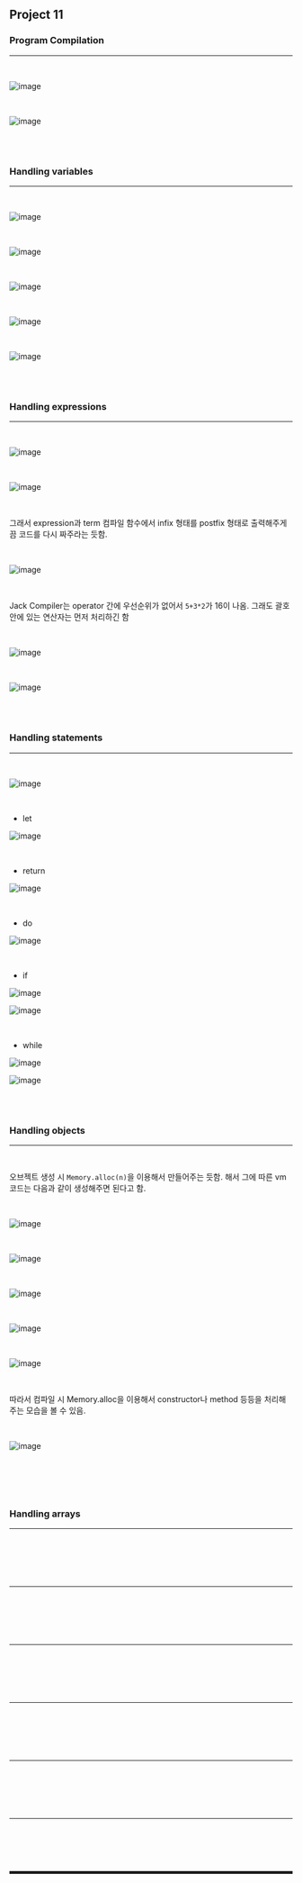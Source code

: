 ## Project 11
### Program Compilation
---

<br>

![image](https://user-images.githubusercontent.com/52172169/235931745-558fced2-74a7-4470-ac66-8a549269e52b.png)

<br>

![image](https://user-images.githubusercontent.com/52172169/235931825-bc5a102f-bbf9-4508-9b4f-0b3f8b3d6698.png)

<br><br>

### Handling variables
---

<br>

![image](https://user-images.githubusercontent.com/52172169/235932022-d85ad04a-0b11-4311-8197-b3aae9136112.png)

<br>

![image](https://user-images.githubusercontent.com/52172169/235932691-85db4f20-1174-4c62-a635-6c9b267428cc.png)

<br>

![image](https://user-images.githubusercontent.com/52172169/235932840-d932cc80-cd29-4503-9dd5-3364b041cc59.png)

<br>

![image](https://user-images.githubusercontent.com/52172169/235933081-9c054d4e-3719-4b72-8893-b7ae3c3f9519.png)

<br>

![image](https://user-images.githubusercontent.com/52172169/235933812-dd0df5c0-c6c7-4b6d-ad94-9afb0e9dfd35.png)

<br><br>

### Handling expressions
---

<br>

![image](https://user-images.githubusercontent.com/52172169/235934421-9595d304-de2a-4809-86e7-a4a19cbd0f8e.png)

<br>

![image](https://user-images.githubusercontent.com/52172169/235934462-9e8d1c75-bb59-4553-9cc8-96ddaf93f733.png)

<br>

그래서 expression과 term 컴파일 함수에서 infix 형태를 postfix 형태로 출력해주게끔 코드를 다시 짜주라는 듯함.

<br>

![image](https://user-images.githubusercontent.com/52172169/235935209-e7f55aa2-269a-424e-8a02-ffe03d972555.png)

<br>

Jack Compiler는 operator 간에 우선순위가 없어서 ```5+3*2```가 16이 나옴. 그래도 괄호 안에 있는 연산자는 먼저 처리하긴 함

<br>

![image](https://user-images.githubusercontent.com/52172169/235937123-91c5b99e-b9ae-45b9-ae67-73f77c004c9d.png)

<br>

![image](https://user-images.githubusercontent.com/52172169/235937321-9a745505-2bf1-40a3-92e6-9d4fd5908ba5.png)

<br><br>

### Handling statements
---

<br>

![image](https://user-images.githubusercontent.com/52172169/235937463-9b20afbd-f0b5-4a38-836b-0e3eb3bf582f.png)

<br>

+ let

![image](https://user-images.githubusercontent.com/52172169/235937997-d9420c13-0ec3-4b9a-80ce-2ae8bd6417e9.png)

<br>

+ return

![image](https://user-images.githubusercontent.com/52172169/235938607-6cd2a20c-074f-4b42-9971-f1b752b9b992.png)

<br>

+ do

![image](https://user-images.githubusercontent.com/52172169/235938871-49b51766-7b38-4cc4-92c5-c1f26f0a97f3.png)

<br>

+ if

![image](https://user-images.githubusercontent.com/52172169/235948684-c90c9cb1-6a38-4190-ac44-8cd7acbcc9e1.png)

![image](https://user-images.githubusercontent.com/52172169/235948777-22574ae3-cd05-4ab9-a7ad-d3830e20bf79.png)

<br>

+ while

![image](https://user-images.githubusercontent.com/52172169/235948912-834628c9-da21-4e80-93f4-a3c46109c2fe.png)

![image](https://user-images.githubusercontent.com/52172169/235948963-da6cb4ed-a103-4a15-93ba-f3d981175bb4.png)

<br><br>

### Handling objects
---

<br>

오브젝트 생성 시 ```Memory.alloc(n)```을 이용해서 만들어주는 듯함. 해서 그에 따른 vm 코드는 다음과 같이 생성해주면 된다고 함.

<br>

![image](https://user-images.githubusercontent.com/52172169/235955147-201fd67f-8376-409e-8412-a1ddc64e20b7.png)

<br>

![image](https://user-images.githubusercontent.com/52172169/235955238-ad80e8bc-54cd-44d6-aaa2-a109dd855715.png)

<br>

![image](https://user-images.githubusercontent.com/52172169/235956581-3c772101-8d12-493a-bfbb-642ca753501f.png)

<br>

![image](https://user-images.githubusercontent.com/52172169/235957047-7be9e250-8ebd-4e52-bc70-79b8e45d46ba.png)

<br>

![image](https://user-images.githubusercontent.com/52172169/235959702-f1618422-2d87-4745-8018-f89639fd7a13.png)

<br>

따라서 컴파일 시 Memory.alloc을 이용해서 constructor나 method 등등을 처리해주는 모습을 볼 수 있음.

<br>

![image](https://user-images.githubusercontent.com/52172169/235960928-8ee523c4-2785-4d01-bd5c-c0933d5f6b62.png)

<br>



<br><br>

### Handling arrays
---

<br>



<br><br>

### 
---

<br>



<br><br>

###
---

<br>



<br><br>

###
---

<br>



<br><br>

###
---

<br>



<br><br>

###
---

<br>



<br><br>
<hr style="border: 2px solid;">
<br><br>

